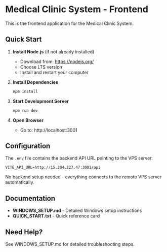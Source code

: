 # Medical Clinic System - Frontend

This is the frontend application for the Medical Clinic System.

## Quick Start

1. **Install Node.js** (if not already installed)
   - Download from: https://nodejs.org/
   - Choose LTS version
   - Install and restart your computer

2. **Install Dependencies**
   ```cmd
   npm install
   ```

3. **Start Development Server**
   ```cmd
   npm run dev
   ```

4. **Open Browser**
   - Go to: http://localhost:3001

## Configuration

The `.env` file contains the backend API URL pointing to the VPS server:
```
VITE_API_URL=http://15.204.227.47:3001/api
```

No backend setup needed - everything connects to the remote VPS server automatically.

## Documentation

- **WINDOWS_SETUP.md** - Detailed Windows setup instructions
- **QUICK_START.txt** - Quick reference card

## Need Help?

See WINDOWS_SETUP.md for detailed troubleshooting steps.

